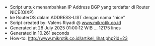 - Script untuk menambahkan IP Address BGP yang terdaftar di Router NICE(OIXP)
- ke RouterOS dalam ADDRESS-LIST dengan nama "nice"
- Script created by: Valens Riyadi @ www.mikrotik.co.id
- Generated at 28 July 2025 01:00:12 WIB ... 12175 lines
- Generated in 10.261 seconds
- How-to: http://www.mikrotik.co.id/artikel_lihat.php?id=23
